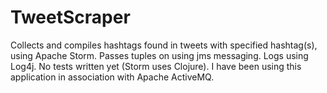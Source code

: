 # TweetScraper
Collects and compiles hashtags found in tweets with specified hashtag(s), using Apache Storm. Passes tuples on using jms messaging. Logs using Log4j. No tests written yet (Storm uses Clojure). I have been using this application in association with Apache ActiveMQ.
